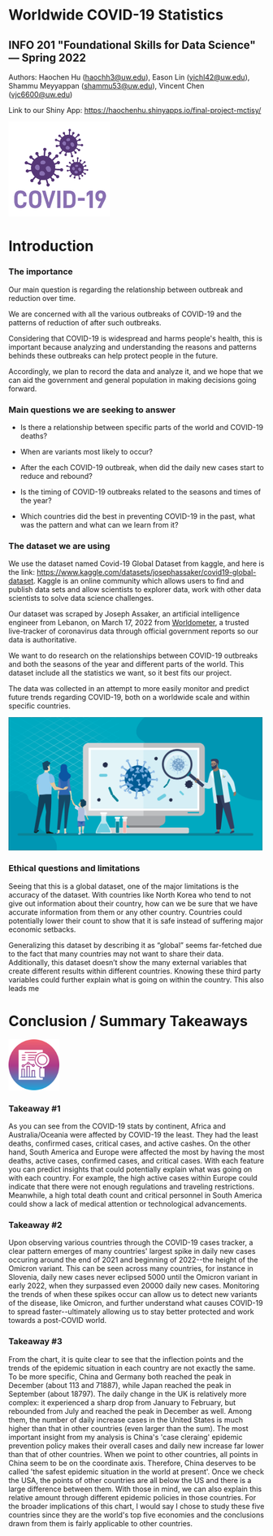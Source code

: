 # Worldwide COVID-19 Statistics 
## INFO 201 "Foundational Skills for Data Science" — Spring 2022

Authors: Haochen Hu (haochh3@uw.edu), Eason Lin (yichl42@uw.edu), Shammu Meyyappan (shammu53@uw.edu), Vincent Chen (vjc6600@uw.edu)

Link to our Shiny App: https://haochenhu.shinyapps.io/final-project-mctisy/

<img src="./www/covid19.png" alt="covid19" style="width:200px;"/>

# Introduction

### The importance

Our main question is regarding the relationship between outbreak and reduction over time.

We are concerned with all the various outbreaks of COVID-19 and the patterns of reduction of after such outbreaks.

Considering that COVID-19 is widespread and harms people's health, this is important because analyzing and understanding the reasons and patterns behinds these outbreaks can help protect people in the future.

Accordingly, we plan to record the data and analyze it, and we hope that we can aid the government and general population in making decisions going forward.

### Main questions we are seeking to answer

- Is there a relationship between specific parts of the world and COVID-19 deaths?

- When are variants most likely to occur?

- After the each COVID-19 outbreak, when did the daily new cases start to reduce and rebound?

- Is the timing of COVID-19 outbreaks related to the seasons and times of the year?

- Which countries did the best in preventing COVID-19 in the past, what was the pattern and what can we learn from it? 

### The dataset we are using

We use the dataset named Covid-19 Global Dataset from kaggle, and here is the link: <https://www.kaggle.com/datasets/josephassaker/covid19-global-dataset>. Kaggle is an online community which allows users to find and publish data sets and allow scientists to explorer data, work with other data scientists to solve data science challenges. 

Our dataset was scraped by Joseph Assaker, an artificial intelligence engineer from Lebanon, on March 17, 2022 from [Worldometer](https://www.worldometers.info/coronavirus/), a trusted live-tracker of coronavirus data through official government reports so our data is authoritative.

We want to do research on the relationships between COVID-19 outbreaks and both the seasons of the year and different parts of the world. This dataset include all the statistics we want, so it best fits our project.

The data was collected in an attempt to more easily monitor and predict future trends regarding COVID-19, both on a worldwide scale and within specific countries. 

<img src="./www/covid.png" alt="covid" style="width:500px;"/>

### Ethical questions and limitations 

Seeing that this is a global dataset, one of the major limitations is the accuracy of the dataset. With countries like North Korea who tend to not give out information about their country, how can we be sure that we have accurate information from them or any other country. Countries could potentially lower their count to show that it is safe instead of suffering major economic setbacks. 

Generalizing this dataset by describing it as “global” seems far-fetched due to the fact that many countries may not want to share their data. Additionally, this dataset doesn’t show the many external variables that create different results within different countries. Knowing these third party variables could further explain what is going on within the country. This also leads me

# Conclusion / Summary Takeaways

<img src="./www/summary.png" alt="summary" style="width:100px;"/>

### Takeaway #1 

As you can see from the COVID-19 stats by continent, Africa and
    Australia/Oceania were affected by COVID-19 the least. They had the least
    deaths, confirmed cases, critical cases, and active cashes. On the other
    hand, South America and Europe were affected the most by having the most
    deaths, active cases, confirmed cases, and critical cases. With each feature
    you can predict insights that could potentially explain what was going on
    with each country. For example, the high active cases within Europe could
    indicate that there were not enough regulations and traveling restrictions.
    Meanwhile, a high total death count and critical personnel in South America
    could show a lack of medical attention or technological advancements.

### Takeaway #2

Upon observing various countries through the COVID-19 cases tracker,
    a clear pattern emerges of many countries' largest spike in daily new
    cases occuring around the end of 2021 and beginning of 2022--the height
    of the Omicron variant. This can be seen across many countries, for
    instance in Slovenia, daily new cases never eclipsed 5000 until the
    Omicron variant in early 2022, when they surpassed even 20000 daily new
    cases. Monitoring the trends of when these spikes occur can allow us to
    detect new variants of the disease, like Omicron, and further understand
    what causes COVID-19 to spread faster--ultimately allowing us to stay
    better protected and work towards a post-COVID world.

### Takeaway #3

From the chart, it is quite clear to see that the inflection points and the
    trends of the epidemic situation in each country are not exactly the same. To be
    more specific, China and Germany both reached the peak in December (about 113 and 71887),
    while Japan reached the peak in September (about 18797). The daily change in the UK
    is relatively more complex: it experienced a sharp drop from January to February, but
    rebounded from July and reached the peak in December as well. Among them, the number of
    daily increase cases in the United States is much higher than that in other countries
    (even larger than the sum). The most important insight from my analysis is China's 'case
    cleraing' epidemic prevention policy makes their overall cases and daily new increase far
    lower than that of other countries. When we point to other countries, all points in China
    seem to be on the coordinate axis. Therefore, China deserves to be called 'the safest
    epidemic situation in the world at present'. Once we check the USA, the points of other
    countries are all below the US and there is a large difference between them. With those
    in mind, we can also explain this relative amount through different epidemic policies
    in those countries. For the broader implications of this chart, I would say I chose to
    study these five countries since they are the world's top five economies and the conclusions
    drawn from them is fairly applicable to other countries.